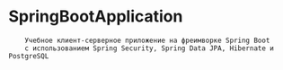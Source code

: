 # SpringBootApplication
        Учебное клиент-серверное приложение на фреимворке Spring Boot
        с использованием Spring Security, Spring Data JPA, Hibernate и PostgreSQL
